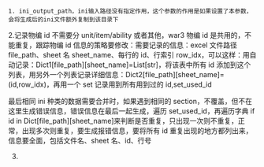     1. ini_output_path，ini输入路径没有指定作用，这个参数的作用是如果设置了本参数，会将生成后的ini文件额外复制到该目录下

2.记录物编 id 不需要分 unit/item/ability 或者其他，war3 物编 id 是共用的，不能重复，跟踪物编 id 信息的策略要修改：需要记录的信息：excel 文件路径 file_path、sheet 名 sheet_name、每行的 id、行索引 row_idx，可以这样：用自动记录：Dict1[file_path][sheet_name]=List[str]，将该表中所有 id 添加到这个列表，用另外一个列表记录详细信息：Dict2[file_path][sheet_name]=(id,row_idx)，再用一个 set 记录用到所有用到过的 id,set_used_id

最后相同 ini 种类的数据需要合并时，如果遇到相同的 section，不覆盖，但不在这里生成错误信息，错误信息在最后一起生成，遍历 set_used_id，再遍历字典 if id in Dict[file_path][sheet_name]来判断是否重复，只出现一次则不重复，正常，出现多次则重复，要生成报错信息，要将所有 id 重复出现的地方都列出来，信息要全面，包括文件名、sheet 名、id、行号

3.
